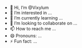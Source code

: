 - 👋 Hi, I’m @Vixylum
- 👀 I’m interested in ...
- 🌱 I’m currently learning ...
- 💞️ I’m looking to collaborate on ...
- 📫 How to reach me ...
- 😄 Pronouns: ...
- ⚡ Fun fact: ...

<!---
Vixylum/Vixylum is a ✨ special ✨ repository because its `README.md` (this file) appears on your GitHub profile.
You can click the Preview link to take a look at your changes.
--->
